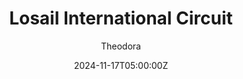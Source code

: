 ---
title: "Losail International Circuit"
meta_title: ""
description: "Losail International Circuit 2024 version 0.1 by Fenryr for assetto corsa"
date: 2024-11-17T05:00:00Z
thumb: npFPrXQ
categories: ["Track"]
author: "Theodora"
tags: ["F1", "WEC", "Fenryr", "Circuit", "Qatar", "Loop"]
draft: false
tracklink: https://ouo.io/32XhTf
tracklocation: Qatar
trackimage: lusail
trackcity: Lusail
trackhosted: [ "F1", "WEC"]
tracktype: ["Circuit", "Loop"]
trackclass: "1" 
trackLength: 5.4
trackopened: 2004
tracklayout: 1
trackpitboxes: 52
trackwidth: 12
trackcreator: Fenryr
trackversion: "1.0"
trackcsp: "0.2.6"
trackname: "Lusail Intl Circuit"
trackfolder: "fn_losail"
trackzipsize: "238 MB"
trackhost: Mods
trackmainimage: aQCpopU
trackgallery: ["WHMQpX0", "FLY0RhF", "mCDB8J8"] 
---
